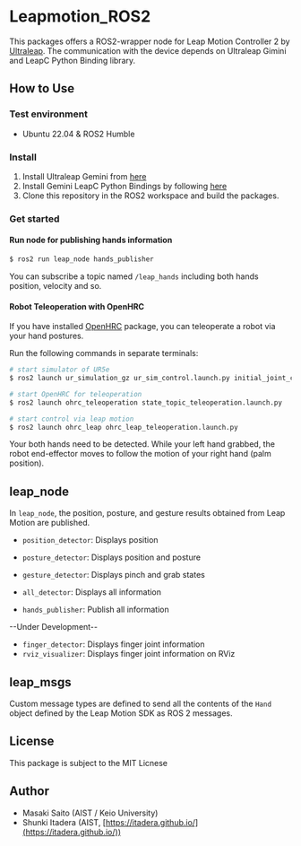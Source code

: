 # Leapmotion_ROS2
This packages offers a ROS2-wrapper node for Leap Motion Controller 2 by [Ultraleap](https://www.ultraleap.com/). The communication with the device depends on Ultraleap Gimini and LeapC Python Binding library.

## How to Use

### Test environment
- Ubuntu 22.04 & ROS2 Humble 


### Install
1. Install Ultraleap Gemini from [here](https://leap2.ultraleap.com/downloads/)
1. Install Gemini LeapC Python Bindings by following [here](https://github.com/ultraleap/leapc-python-bindings)
1. Clone this repository in the ROS2 workspace and build the packages.

### Get started
#### Run node for publishing hands information
```bash
$ ros2 run leap_node hands_publisher 
```
You can subscribe a topic named ``/leap_hands`` including both hands position, velocity and so.

#### Robot Teleoperation with OpenHRC 
If you have installed [OpenHRC](https://github.com/Automation-Research-Team/OpenHRC) package, you can teleoperate a robot via your hand postures.


Run the following commands in separate terminals:
```bash
# start simulator of UR5e
$ ros2 launch ur_simulation_gz ur_sim_control.launch.py initial_joint_controller:=forward_velocity_controller launch_rviz:=false

# start OpenHRC for teleoperation
$ ros2 launch ohrc_teleoperation state_topic_teleoperation.launch.py 

# start control via leap motion
$ ros2 launch ohrc_leap ohrc_leap_teleoperation.launch.py 
```
Your both hands need to be detected. While your left hand grabbed, the robot end-effector moves to follow the motion of your right hand (palm position).




## leap_node

In `leap_node`, the position, posture, and gesture results obtained from Leap Motion are published.

- `position_detector`: Displays position
- `posture_detector`: Displays position and posture
- `gesture_detector`: Displays pinch and grab states
- `all_detector`: Displays all information

- `hands_publisher`: Publish all information

--Under Development--
- `finger_detector`: Displays finger joint information
- `rviz_visualizer`: Displays finger joint information on RViz

## leap_msgs

Custom message types are defined to send all the contents of the `Hand` object defined by the Leap Motion SDK as ROS 2 messages.


## License
This package is subject to the MIT Licnese

## Author
- Masaki Saito (AIST / Keio University)
- Shunki Itadera (AIST, [https://itadera.github.io/](https://itadera.github.io/))